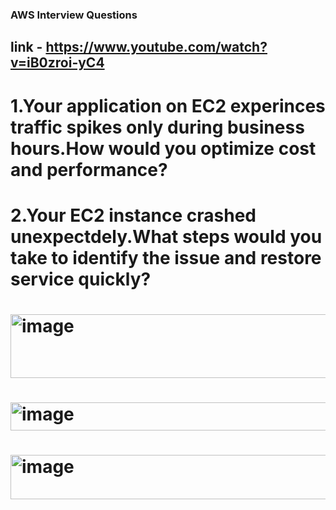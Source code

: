 
### AWS Interview Questions

## link - https://www.youtube.com/watch?v=iB0zroi-yC4

#  1.Your application on EC2 experinces traffic spikes only during business hours.How would you optimize cost and performance?

#  2.Your EC2 instance crashed unexpectdely.What steps would you take to identify the issue and restore service quickly?

#  <img width="1238" height="102" alt="image" src="https://github.com/user-attachments/assets/23d8f12a-7b2d-44ff-ab8f-c7848758d8a0" />

#  <img width="1228" height="45" alt="image" src="https://github.com/user-attachments/assets/1ad60df9-b8a0-4c38-ae7a-95f957481405" />

#  <img width="1205" height="71" alt="image" src="https://github.com/user-attachments/assets/b8d6d6a1-4671-4d7e-820e-1fa86ed3d2df" />
